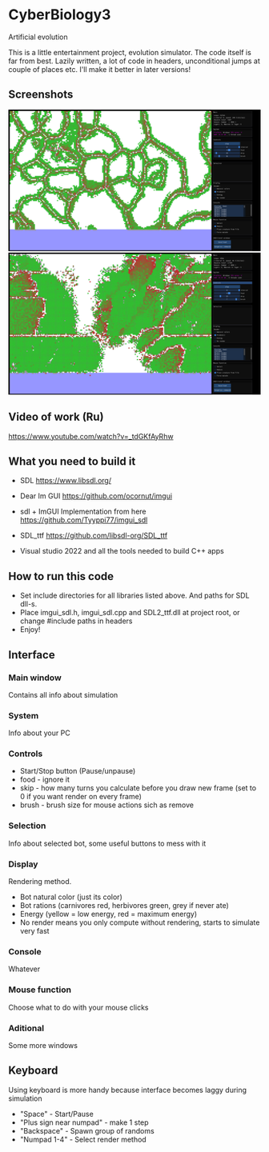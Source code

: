 # CyberBiology3
Artificial evolution

This is a little entertainment project, evolution simulator. The code itself is far from best. Lazily written, a lot of code in headers, unconditional jumps at couple of places etc. I'll make it better in later versions!


## Screenshots

![Screenshot1](/Screenshots/1.png?raw=true "Screenshot1")
![Screenshot2](/Screenshots/3.png?raw=true "Screenshot2")

## Video of work (Ru)
https://www.youtube.com/watch?v=_tdGKfAyRhw


## What you need to build it

+ SDL
https://www.libsdl.org/

+ Dear Im GUI
https://github.com/ocornut/imgui

+ sdl + ImGUI Implementation from here
https://github.com/Tyyppi77/imgui_sdl

+ SDL_ttf
https://github.com/libsdl-org/SDL_ttf

+ Visual studio 2022 and all the tools needed to build C++ apps


## How to run this code

+ Set include directories for all libraries listed above. And paths for SDL dll-s.  
+ Place imgui_sdl.h, imgui_sdl.cpp and SDL2_ttf.dll at project root, or change #include paths in headers
+ Enjoy!

## Interface

### Main window
Contains all info about simulation

### System
Info about your PC

### Controls
+ Start/Stop button (Pause/unpause)
+ food - ignore it
+ skip - how many turns you calculate before you draw new frame (set to 0 if you want render on every frame)
+ brush - brush size for mouse actions sich as remove

### Selection
Info about selected bot, some useful buttons to mess with it

### Display
Rendering method. 
+ Bot natural color (just its color)
+ Bot rations (carnivores red, herbivores green, grey if never ate)
+ Energy (yellow = low energy, red = maximum energy)
+ No render means you only compute without rendering, starts to simulate very fast

### Console
Whatever

### Mouse function
Choose what to do with your mouse clicks

### Aditional
Some more windows


## Keyboard

Using keyboard is more handy because interface becomes laggy during simulation

+ "Space" - Start/Pause
+ "Plus sign near numpad" - make 1 step
+ "Backspace" - Spawn group of randoms
+ "Numpad 1-4" - Select render method
